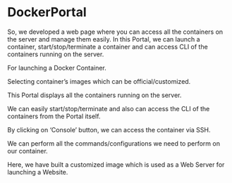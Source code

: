 # DockerPortal
So, we developed a web page where you can access all the containers on the server and manage them easily. In this Portal, we can launch a container, start/stop/terminate a container and can access CLI of the containers running on the server.

 










For launching a Docker Container.
 



Selecting container’s images which can be official/customized.
 




This Portal displays all the containers running on the server.
 
We can easily start/stop/terminate and also can access the CLI of the containers from the Portal itself.
 
By clicking on ‘Console’ button, we can access the container via SSH.
 
We can perform all the commands/configurations we need to perform on our container.
 




Here, we have built a customized image which is used as a Web Server for launching a Website.
 

 

  



